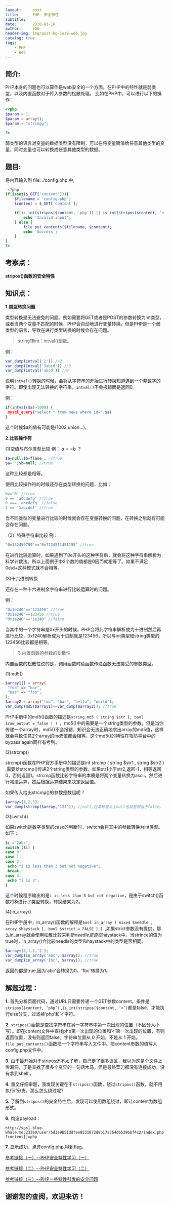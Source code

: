 ```yaml
---
layout:     post
title:      PHP--安全特性
subtitle:   
date:       2020-03-16
author:     SGQ
header-img: img/post-bg-ios9-web.jpg
catalog: true
tags:
    - PHP
    - Web
---
```


## 简介:

PHP本身的问题也可以算作是web安全的一个方面。在PHP中的特性就是弱类型，以及内置函数对于传入参数的松散处理。
比如在PHP中，可以进行以下的操作：

``` php
<?php
$param = 1;
$param = array();
$param = "stringg";

?>
```

弱类型的语言对变量的数据类型没有限制，可以在将变量赋值给任意其他类型的变量，同时变量也可以转换成任意其他类型的数据。


## 题目:

将内容输入到 file: ./config.php 中,    

```php
 <?php
if(isset($_GET['content'])){
    $filename = 'config.php';
    $content = $_GET['content'];

    if(is_int(stripos($content, 'php')) || is_int(stripos($content, '<'))) {
        echo 'Invalid input';
    } else {
        file_put_contents($filename, $content);
        echo 'Success';
    }
} 
?>
```

## 考察点：

**stripos()函数的安全特性**




## 知识点：

**1.类型转换问题**

类型转换是无法避免的问题。例如需要将GET或者是POST的参数转换为int类型，或者当两个变量不匹配的时候，PHP会自动地进行变量转换。但是PHP是一个弱类型的语言，导致在进行类型转换的时候会存在问题。

>string转int：intval()函数。

例：
```php
var_dump(intval('2')) //2
var_dump(intval('3abcd')) //3
var_dump(intval('abcd')) //0
```
说明`intval()`转换的时候，会将从字符串的开始进行转换知道遇到一个非数字的字符。即使出现无法转换的字符串，`intval()`不会报错而是返回0。

例：

```php
if(intval($a)>1000) {
 mysql_query("select * from news where id=".$a)
}
```
这个时候$a的值有可能是(1002 union...)。

**2.比较操作符**

(1)空值与布尔类型比较
例： $a==$b  ？

```php
$a=null;$b=flase ; //true 
$a='';$b=null; //true
```

这种比较都是相等。

使用比较操作符的时候还存在类型转换的问题，比如：

```php	
0=='0' //true
0 == 'abcdefg' //true
0 === 'abcdefg' //false
1 == '1abcdef' //true
```

当不同类型的变量进行比较的时候就会存在变量转换的问题，在转换之后就有可能会存在问题。

（2）特殊字符串比较
例：
```php
"0e132456789"=="0e7124511451155" //true

```
在进行比较运算时，如果遇到了0e开头的这种字符串，就会将这种字符串解析为科学计数法。所以上面例子中2个数的值都是0因而就相等了。如果不满足0e\d+这种模式就不会相等。

(3)十六进制转换

还存在一种十六进制余字符串进行比较运算时的问题。

例：
```php
"0x1e240"=="123456" //true
"0x1e240"==123456 //true
"0x1e240"=="1e240" //false
```
当其中的一个字符串是0x开头的时候，PHP会将此字符串解析成为十进制然后再进行比较，0x1240解析成为十进制就是123456，所以与int类型和string类型的123456比较都是相等。





>3.内置函数的参数的松散性

内置函数的松散性说的是，调用函数时给函数传递函数无法接受的参数类型。

(1)md5()
```php
$array1[] = array(
 "foo" => "bar",
 "bar" => "foo",
);
$array2 = array("foo", "bar", "hello", "world");
var_dump(md5($array1)==var_dump($array2)); //true
```
PHP手册中的md5()函数的描述是`string md5 ( string $str [, bool $raw_output = false ] ) `，md5()中的需要是一个string类型的参数。但是当你传递一个array时，md5()不会报错，知识会无法正确地求出array的md5值，这样就会导致任意2个array的md5值都会相等。这个md5()的特性在攻防平台中的bypass again同样有考到。

(2)strcmp()

strcmp()函数在PHP官方手册中的描述是int strcmp ( string $str1 , string $str2 ) ,需要给strcmp()传递2个string类型的参数。如果str1小于str2,返回-1，相等返回0，否则返回1。strcmp函数比较字符串的本质是将两个变量转换为ascii，然后进行减法运算，然后根据运算结果来决定返回值。

如果传入给出strcmp()的参数是数组呢？

```php
$array=[1,2,3];
var_dump(strcmp($array,'123')); //null,在某种意义上null也就是相当于false。

```

(3)switch()

如果switch是数字类型的case的判断时，switch会将其中的参数转换为int类型。如下：
```php
$i ="2abc";
switch ($i) {
case 0:
case 1:
case 2:
 echo "i is less than 3 but not negative";
 break;
case 3:
 echo "i is 3";
}
```
这个时候程序输出的是`i is less than 3 but not negative`，是由于switch()函数将$i进行了类型转换，转换结果为2。

(4)in_array()

在PHP手册中，in_array()函数的解释是`bool in_array ( mixed $needle , array $haystack [, bool $strict = FALSE ] ) `,如果strict参数没有提供，那么in_array就会使用松散比较来判断$needle是否在$haystack中。当strince的值为true时，in_array()会比较needls的类型和haystack中的类型是否相同。
```php
$array=[0,1,2,'3'];
var_dump(in_array('abc', $array)); //true
var_dump(in_array('1bc', $array)); //true
```

返回的都是true,因为'abc'会转换为0，'1bc'转换为1。


## 解题过程：

**1.**  首先分析页面代码，通过URL只需要传递一个GET参数content。条件是`stripos($content, ‘php’)` ,`is_int(stripos($content, ‘<’)`都是false，才能执行else分支，过滤掉’php’和’<’字符。
   
   
**2.**  `stripos()`函数是查找字符串在另一字符串中第一次出现的位置（不区分大小写）。即在content文件中查找php第一次出现的位置和’<’第一次出现的位置，有则返回位置，没有则返回false。字符串位置从 0 开始，不是从 1 开始。
    `file_put_contents()`函数把一个字符串写入文件中。把content参数的值写入config.php文件中。
	
**3.**  由于最开始对于stripos还不太了解，自己走了很多误区，我以为这是个文件上传漏洞，于是查找了很多个变异的一句话木马，但是最终菜刀都没有连接成功，没有拿到shell 。
   
**4.**  重又仔细审题，我发现关键在于`stripos()`函数，绕过`stripos()`函数，就不用执行if分支。那么怎么绕过呢?

**5.**  了解到`stripos()`的安全特性后，发现可以使用数组绕过，即让content为数组形式。

**6.**  构造payload：

`http://vps1.blue-whale.me:23360/user/5d3e9b51ddfee8531072d8b17a364d6539bbf4c2/index.php?content[]=php`
	 
**7.**  显示成功，点开config.php,得到flag。







[参考链接（一）--PHP安全特性学习（一）](https://blog.csdn.net/yalecaltech/article/details/90724192)

[参考链接（二）--PHP安全特性学习（二）](https://blog.csdn.net/yalecaltech/article/details/90724216)

[参考链接（三）--PHP一些特性引发的安全问题](https://www.jianshu.com/p/422d9d773deb)
## 谢谢您的查阅，欢迎来访！



             
